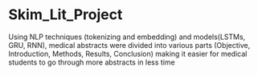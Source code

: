 # Skim_Lit_Project

Using NLP techniques (tokenizing and embedding) and 
models(LSTMs, GRU, RNN), medical abstracts were divided
into various parts (Objective, Introduction, Methods, Results,
Conclusion) making it easier for medical students to go
through more abstracts in less time
